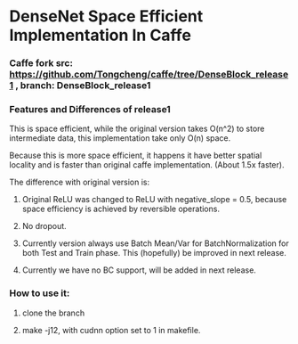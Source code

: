 # DenseNet Space Efficient Implementation In Caffe

### Caffe fork src: https://github.com/Tongcheng/caffe/tree/DenseBlock_release1 , branch: DenseBlock_release1

### Features and Differences of release1

This is space efficient, while the original version takes O(n^2) to store intermediate data, this implementation take only O(n) space.

Because this is more space efficient, it happens it have better spatial locality and is faster than original caffe implementation. (About 1.5x faster).

The difference with original version is:

1) Original ReLU was changed to ReLU with negative_slope = 0.5, because space efficiency is achieved by reversible operations.

2) No dropout.

3) Currently version always use Batch Mean/Var for BatchNormalization for both Test and Train phase. This (hopefully) be improved in next release.

4) Currently we have no BC support, will be added in next release.

### How to use it:

1) clone the branch

2) make -j12, with cudnn option set to 1 in makefile.
